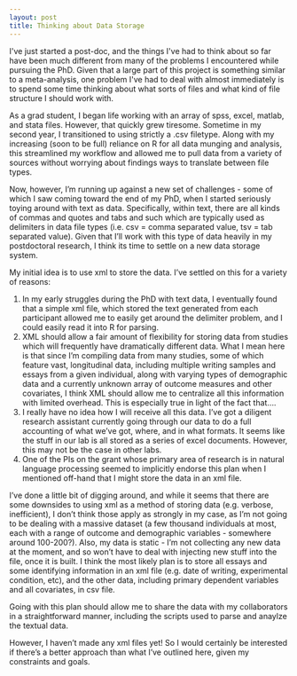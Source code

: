 ```yaml
---
layout: post
title: Thinking about Data Storage
---
```


I've just started a post-doc, and the things I've had to think about so far have been much different from many of the problems I encountered while pursuing the PhD.  Given that a large part of this project is something similar to a meta-analysis, one problem I've had to deal with almost immediately is to spend some time thinking about what sorts of files and what kind of file structure I should work with.

As a grad student, I began life working with an array of spss, excel, matlab, and stata files.  However, that quickly grew tiresome.  Sometime in my second year, I transitioned to using strictly a .csv filetype.  Along with my increasing (soon to be full) reliance on R for all data munging and analysis, this streamlined my workflow and allowed me to pull data from a variety of sources without worrying about findings ways to translate between file types.

Now, however, I’m running up against a new set of challenges - some of which I saw coming toward the end of my PhD, when I started seriously toying around with text as data.  Specifically, within text, there are all kinds of commas and quotes and tabs and such which are typically used as delimiters in data file types (i.e. csv = comma separated value, tsv = tab separated value).  Given that I’ll work with this type of data heavily in my postdoctoral research, I think its time to settle on a new data storage system.

My initial idea is to use xml to store the data.  I’ve settled on this for a variety of reasons:

1.  In my early struggles during the PhD with text data, I eventually found that a simple xml file, which stored the text generated from each participant allowed me to easily get around the delimiter problem, and I could easily read it into R for parsing.
2.  XML should allow a fair amount of flexibility for storing data from studies which will frequently have dramatically different data.  What I mean here is that since I’m compiling data from many studies, some of which feature vast, longitudinal data, including multiple writing samples and essays from a given individual, along with varying types of demographic data and a currently unknown array of outcome measures and other covariates, I think XML should allow me to centralize all this information with limited overhead.  This is especially true in light of the fact that….
3.  I really have no idea how I will receive all this data.  I’ve got a diligent research assistant currently going through our data to do a full accounting of what we’ve got, where, and in what formats.  It seems like the stuff in our lab is all stored as a series of excel documents.  However, this may not be the case in other labs.
4.  One of the PIs on the grant whose primary area of research is in natural language processing seemed to implicitly endorse this plan when I mentioned off-hand that I might store the data in an xml file.

I’ve done a little bit of digging around, and while it seems that there are some downsides to using xml as a method of storing data (e.g. verbose, inefficient), I don’t think those apply as strongly in my case, as I’m not going to be dealing with a massive dataset (a few thousand individuals at most, each with a range of outcome and demographic variables - somewhere around 100-200?).  Also, my data is static - I’m not collecting any new data at the moment, and so won’t have to deal with injecting new stuff into the file, once it is built.  I think the most likely plan is to store all essays and some identifying information in an xml file (e.g. date of writing, experimental condition, etc), and the other data, including primary dependent variables and all covariates, in csv file.

Going with this plan should allow me to share the data with my collaborators in a straightforward manner, including the scripts used to parse and anaylze the textual data.

However, I haven’t made any xml files yet!  So I would certainly be interested if there’s a better approach than what I’ve outlined here, given my constraints and goals.



